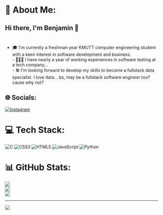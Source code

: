 # 💫 About Me:
## Hi there, I'm Benjamin 👋<br><br>
- 🎓 I'm currently a freshman year KMUTT computer engineering student with a keen interest in software development and business.<br>- 
👨🏻‍💻 I have nearly a year of working experiences in software testing at a tech company...<br>- 
🛠 I'm looking forward to develop my skills to become a fullstack data specialist. I love data... bs, may be a fullstack software engineer too? cause why not?


## 🌐 Socials:
[![Instagram](https://img.shields.io/badge/Instagram-%23E4405F.svg?logo=Instagram&logoColor=white)](https://instagram.com/bbxn.dg) 

# 💻 Tech Stack:
![C](https://img.shields.io/badge/c-%2300599C.svg?style=for-the-badge&logo=c&logoColor=white) ![CSS3](https://img.shields.io/badge/css3-%231572B6.svg?style=for-the-badge&logo=css3&logoColor=white) ![HTML5](https://img.shields.io/badge/html5-%23E34F26.svg?style=for-the-badge&logo=html5&logoColor=white) ![JavaScript](https://img.shields.io/badge/javascript-%23323330.svg?style=for-the-badge&logo=javascript&logoColor=%23F7DF1E) ![Python](https://img.shields.io/badge/python-3670A0?style=for-the-badge&logo=python&logoColor=ffdd54)
# 📊 GitHub Stats:
![](https://github-readme-stats.vercel.app/api?username=SmoothieBen&theme=dark&hide_border=false&include_all_commits=false&count_private=false)<br/>
![](https://github-readme-streak-stats.herokuapp.com/?user=SmoothieBen&theme=dark&hide_border=false)<br/>
![](https://github-readme-stats.vercel.app/api/top-langs/?username=SmoothieBen&theme=dark&hide_border=false&include_all_commits=false&count_private=false&layout=compact)

---
[![](https://visitcount.itsvg.in/api?id=SmoothieBen&icon=0&color=0)](https://visitcount.itsvg.in)

<!-- Proudly created with GPRM ( https://gprm.itsvg.in ) --> 

